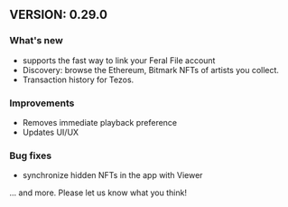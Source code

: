 ## VERSION: 0.29.0

### What's new
- supports the fast way to link your Feral File account
- Discovery: browse the Ethereum, Bitmark NFTs of artists you collect.
- Transaction history for Tezos.

### Improvements
- Removes immediate playback preference
- Updates UI/UX

### Bug fixes
- synchronize hidden NFTs in the app with Viewer

... and more. Please let us know what you think!

